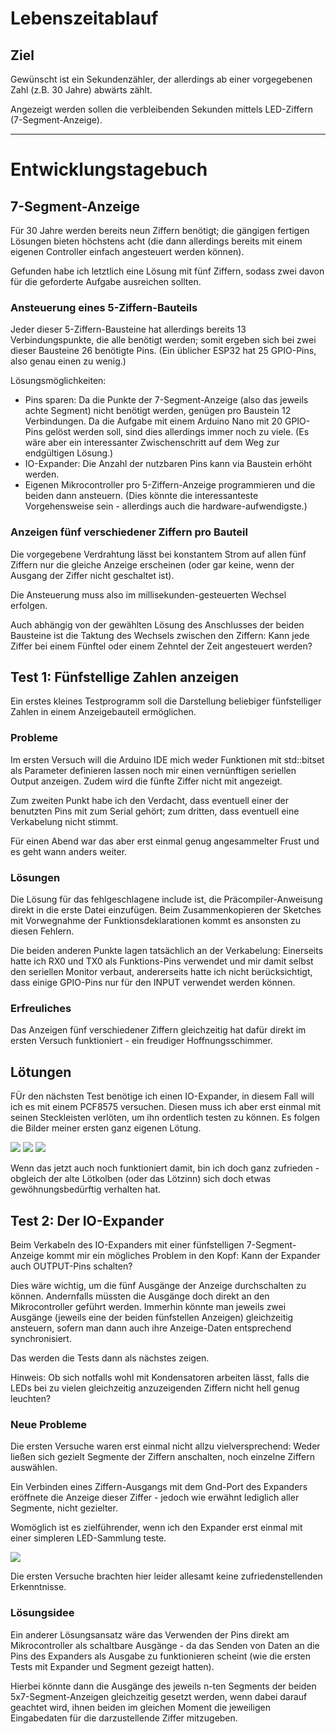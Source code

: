 # Lebenszeitablauf

## Ziel

Gewünscht ist ein Sekundenzähler, der allerdings ab einer vorgegebenen Zahl
(z.B. 30 Jahre) abwärts zählt.

Angezeigt werden sollen die verbleibenden Sekunden mittels LED-Ziffern
(7-Segment-Anzeige).

--------------------------------------------------------------------------------

# Entwicklungstagebuch

## 7-Segment-Anzeige

Für 30 Jahre werden bereits neun Ziffern benötigt;
die gängigen fertigen Lösungen bieten höchstens acht
(die dann allerdings bereits mit einem eigenen Controller einfach angesteuert werden können).

Gefunden habe ich letztlich eine Lösung mit fünf Ziffern,
sodass zwei davon für die geforderte Aufgabe ausreichen sollten.

### Ansteuerung eines 5-Ziffern-Bauteils

Jeder dieser 5-Ziffern-Bausteine hat allerdings bereits 13 Verbindungspunkte,
die alle benötigt werden;
somit ergeben sich bei zwei dieser Bausteine 26 benötigte Pins.
(Ein üblicher ESP32 hat 25 GPIO-Pins, also genau einen zu wenig.)

Lösungsmöglichkeiten:
- Pins sparen: Da die Punkte der 7-Segment-Anzeige (also das jeweils achte Segment)
  nicht benötigt werden, genügen pro Baustein 12 Verbindungen.
  Da die Aufgabe mit einem Arduino Nano mit 20 GPIO-Pins gelöst werden soll, sind dies allerdings immer noch zu viele.
  (Es wäre aber ein interessanter Zwischenschritt auf dem Weg zur endgültigen Lösung.)
- IO-Expander: Die Anzahl der nutzbaren Pins kann via Baustein erhöht werden.
- Eigenen Mikrocontroller pro 5-Ziffern-Anzeige programmieren und die beiden dann ansteuern.
  (Dies könnte die interessanteste Vorgehensweise sein - allerdings auch die hardware-aufwendigste.)

### Anzeigen fünf verschiedener Ziffern pro Bauteil

Die vorgegebene Verdrahtung lässt bei konstantem Strom auf allen fünf Ziffern
nur die gleiche Anzeige erscheinen
(oder gar keine, wenn der Ausgang der Ziffer nicht geschaltet ist).

Die Ansteuerung muss also im millisekunden-gesteuerten Wechsel erfolgen.

Auch abhängig von der gewählten Lösung des Anschlusses der beiden Bausteine ist
die Taktung des Wechsels zwischen den Ziffern:
Kann jede Ziffer bei einem Fünftel oder einem Zehntel der Zeit angesteuert werden?

## Test 1: Fünfstellige Zahlen anzeigen

Ein erstes kleines Testprogramm soll die Darstellung
beliebiger fünfstelliger Zahlen in einem Anzeigebauteil ermöglichen.

### Probleme

Im ersten Versuch will die Arduino IDE mich weder Funktionen mit std::bitset als Parameter
definieren lassen noch mir einen vernünftigen seriellen Output anzeigen.
Zudem wird die fünfte Ziffer nicht mit angezeigt.

Zum zweiten Punkt habe ich den Verdacht, dass eventuell einer der benutzten Pins
mit zum Serial gehört;
zum dritten, dass eventuell eine Verkabelung nicht stimmt.

Für einen Abend war das aber erst einmal genug angesammelter Frust
und es geht wann anders weiter.

### Lösungen

Die Lösung für das fehlgeschlagene include ist, die Präcompiler-Anweisung direkt
in die erste Datei einzufügen.
Beim Zusammenkopieren der Sketches mit Vorwegnahme der Funktionsdeklarationen
kommt es ansonsten zu diesen Fehlern.

Die beiden anderen Punkte lagen tatsächlich an der Verkabelung:
Einerseits hatte ich RX0 und TX0 als Funktions-Pins verwendet
und mir damit selbst den seriellen Monitor verbaut,
andererseits hatte ich nicht berücksichtigt, dass einige GPIO-Pins
nur für den INPUT verwendet werden können.

### Erfreuliches

Das Anzeigen fünf verschiedener Ziffern gleichzeitig hat dafür direkt im
ersten Versuch funktioniert - ein freudiger Hoffnungsschimmer.

## Lötungen

FÜr den nächsten Test benötige ich einen IO-Expander,
in diesem Fall will ich es mit einem PCF8575 versuchen.
Diesen muss ich aber erst einmal mit seinen Steckleisten verlöten,
um ihn ordentlich testen zu können.
Es folgen die Bilder meiner ersten ganz eigenen Lötung.

![](Fotos/loet_multiplexer_1.jpg)
![](Fotos/loet_multiplexer_2.jpg)
![](Fotos/loet_multiplexer_3.jpg)

Wenn das jetzt auch noch funktioniert damit, bin ich doch ganz zufrieden -
obgleich der alte Lötkolben (oder das Lötzinn) sich doch etwas gewöhnungsbedürftig verhalten hat.

## Test 2: Der IO-Expander

Beim Verkabeln des IO-Expanders mit einer fünfstelligen 7-Segment-Anzeige
kommt mir ein mögliches Problem in den Kopf:
Kann der Expander auch OUTPUT-Pins schalten?

Dies wäre wichtig, um die fünf Ausgänge der Anzeige durchschalten zu können.
Andernfalls müssten die Ausgänge doch direkt an den Mikrocontroller geführt werden.
Immerhin könnte man jeweils zwei Ausgänge (jeweils eine der beiden fünfstellen Anzeigen) gleichzeitig ansteuern,
sofern man dann auch ihre Anzeige-Daten entsprechend synchronisiert.

Das werden die Tests dann als nächstes zeigen.

Hinweis: Ob sich notfalls wohl mit Kondensatoren arbeiten lässt,
falls die LEDs bei zu vielen gleichzeitig anzuzeigenden Ziffern nicht hell genug leuchten?

### Neue Probleme

Die ersten Versuche waren erst einmal nicht allzu vielversprechend:
Weder ließen sich gezielt Segmente der Ziffern anschalten,
noch einzelne Ziffern auswählen.

Ein Verbinden eines Ziffern-Ausgangs mit dem Gnd-Port des Expanders
eröffnete die Anzeige dieser Ziffer - jedoch wie erwähnt lediglich
aller Segmente, nicht gezielter.

Womöglich ist es zielführender, wenn ich den Expander erst einmal mit einer simpleren
LED-Sammlung teste.

![](test_expanderXleds/ExpanderTestLed.png)

Die ersten Versuche brachten hier leider allesamt keine zufriedenstellenden
Erkenntnisse.

### Lösungsidee

Ein anderer Lösungsansatz wäre das Verwenden der Pins direkt am
Mikrocontroller als schaltbare Ausgänge - da das Senden von Daten an
die Pins des Expanders als Ausgabe zu funktionieren scheint
(wie die ersten Tests mit Expander und Segment gezeigt hatten).

Hierbei könnte dann die Ausgänge des jeweils n-ten Segments der
beiden 5x7-Segment-Anzeigen gleichzeitig gesetzt werden,
wenn dabei darauf geachtet wird, ihnen beiden im gleichen Moment
die jeweiligen Eingabedaten für die darzustellende Ziffer mitzugeben.





